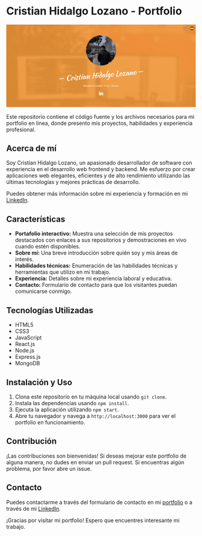 # Cristian Hidalgo Lozano - Portfolio

![Portfolio Screenshot](images/fondo.png)

Este repositorio contiene el código fuente y los archivos necesarios para mi portfolio en línea, donde presento mis proyectos, habilidades y experiencia profesional.

## Acerca de mí

Soy Cristian Hidalgo Lozano, un apasionado desarrollador de software con experiencia en el desarrollo web frontend y backend. Me esfuerzo por crear aplicaciones web elegantes, eficientes y de alto rendimiento utilizando las últimas tecnologías y mejores prácticas de desarrollo.

Puedes obtener más información sobre mi experiencia y formación en mi [LinkedIn](https://www.linkedin.com/in/cristian-hidalgo-lozano-2b50ab23a/).

## Características

- **Portafolio interactivo:** Muestra una selección de mis proyectos destacados con enlaces a sus repositorios y demostraciones en vivo cuando estén disponibles.
- **Sobre mí:** Una breve introducción sobre quién soy y mis áreas de interés.
- **Habilidades técnicas:** Enumeración de las habilidades técnicas y herramientas que utilizo en mi trabajo.
- **Experiencia:** Detalles sobre mi experiencia laboral y educativa.
- **Contacto:** Formulario de contacto para que los visitantes puedan comunicarse conmigo.

## Tecnologías Utilizadas

- HTML5
- CSS3
- JavaScript
- React.js
- Node.js
- Express.js
- MongoDB

## Instalación y Uso

1. Clona este repositorio en tu máquina local usando `git clone`.
2. Instala las dependencias usando `npm install`.
3. Ejecuta la aplicación utilizando `npm start`.
4. Abre tu navegador y navega a `http://localhost:3000` para ver el portfolio en funcionamiento.

## Contribución

¡Las contribuciones son bienvenidas! Si deseas mejorar este portfolio de alguna manera, no dudes en enviar un pull request. Si encuentras algún problema, por favor abre un issue.

## Contacto

Puedes contactarme a través del formulario de contacto en mi [portfolio](https://www.linkedin.com/in/cristian-hidalgo-lozano-2b50ab23a/) o a través de mi [LinkedIn](https://www.linkedin.com/in/cristian-hidalgo-lozano-2b50ab23a/).

¡Gracias por visitar mi portfolio! Espero que encuentres interesante mi trabajo.
